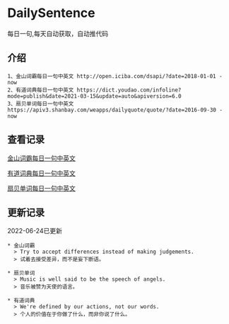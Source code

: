 # DailySentence

每日一句,每天自动获取，自动推代码

## 介绍

```
1、金山词霸每日一句中英文 http://open.iciba.com/dsapi/?date=2018-01-01 - now
2、有道词典每日一句中英文 https://dict.youdao.com/infoline?mode=publish&date=2021-03-15&update=auto&apiversion=6.0
3、扇贝单词每日一句中英文 https://apiv3.shanbay.com/weapps/dailyquote/quote/?date=2016-09-30 - now
```

## 查看记录

[金山词霸每日一句中英文](./data/iciba/)

[有道词典每日一句中英文](./data/youdao/)

[扇贝单词每日一句中英文](./data/shanbay/)

## 更新记录
2022-06-24已更新 
```
* 金山词霸
  > Try to accept differences instead of making judgements.
  > 试着去接受差异，而不是妄下断语。

* 扇贝单词
  > Music is well said to be the speech of angels.
  > 音乐被赞为天使的语言。

* 有道词典
  > We're defined by our actions, not our words.
  > 个人的价值在于你做了什么，而非你说了什么。

```
